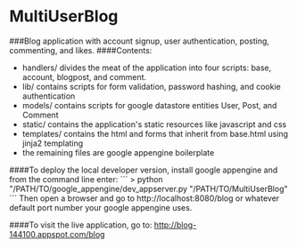 # MultiUserBlog
###Blog application with account signup, user authentication, posting, commenting, and likes. 
####Contents:
<ul>
  <li>handlers/ divides the meat of the application into four scripts: base, account, blogpost, and comment.
  <li>lib/ contains scripts for form validation, password hashing, and cookie authentication
  <li>models/ contains scripts for google datastore entities User, Post, and Comment
  <li>static/ contains the application's static resources like javascript and css
  <li>templates/ contains the html and forms that inherit from base.html using jinja2 templating
  <li>the remaining files are google appengine boilerplate
</ul>
####To deploy the local developer version, install google appengine and from the command line enter:
```
> python "/PATH/TO/google_appengine/dev_appserver.py "/PATH/TO/MultiUserBlog"
```
Then open a browser and go to http://localhost:8080/blog or whatever default port number your google appengine uses.

####To visit the live application, go to: http://blog-144100.appspot.com/blog
